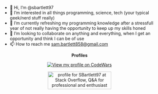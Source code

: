 - 👋 Hi, I’m @sbartlett97
- 👀 I’m interested in all things programming, science, tech (your typical geek/nerd stuff really)
- 🌱 I’m currently refreshing my programming knowledge after a stressfull year of not really having the opportunity to keep up
      my skills honed 
- 💞️ I’m looking to collaborate on anything and everything, when I get an opportunity and think I can be of use
- 📫 How to reach me sam.bartlett858@gmail.com

<!---
sbartlett97/sbartlett97 is a ✨ special ✨ repository because its `README.md` (this file) appears on your GitHub profile.
You can click the Preview link to take a look at your changes.
--->
<p align="center">
      <strong>Profiles</strong>  
</p>
<p align="center">
      <a href="https://www.codewars.com/users/sbartlett97"><img alt="View my profile on CodeWars" src="https://www.codewars.com/users/sbartlett97/badges/small"></a>
</p>
<p align="center">
<a href="https://stackoverflow.com/users/16446998/sbartlett97"><img src="https://stackoverflow.com/users/flair/16446998.png?theme=dark" width="208" height="58" alt="profile for SBartlett97 at Stack Overflow, Q&amp;A for professional and enthusiast programmers" title="profile for SBartlett97 at Stack Overflow, Q&amp;A for professional and enthusiast programmers"></a>
</p>
